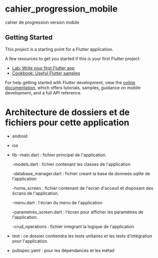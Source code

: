 # cahier_progression_mobile

cahier de progression version mobile

## Getting Started

This project is a starting point for a Flutter application.

A few resources to get you started if this is your first Flutter project:

- [Lab: Write your first Flutter app](https://docs.flutter.dev/get-started/codelab)
- [Cookbook: Useful Flutter samples](https://docs.flutter.dev/cookbook)

For help getting started with Flutter development, view the
[online documentation](https://docs.flutter.dev/), which offers tutorials,
samples, guidance on mobile development, and a full API reference.

# Architecture de dossiers et de fichiers pour cette application
- android
- ios
- lib
  -main.dart : fichier principal de l'application.
  
  -models.dart : fichier contenant les classes de l'application
  
  -database_manager.dart : fichier creant la base de donnees sqlite de l'application  
  
  -home_screen : fichier contenant de l'ecran d'acceuil et disposant des écrans de l'application.
  
  -menu.dart : l'écran du menu de l'application
  
  -parametres_screen.dart : l'écran pour afficher les paramètres de l'application.
  
  -crud_operations : fichier integrant la logique de l'application

- test : ce dossier contiendra les tests unitaires et les tests d'intégration pour l'application.
- pubspec.yaml : pour les dépendances et les métad
